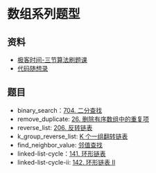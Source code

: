 # 数组系列题型

## 资料

- [极客时间-三节算法刷题课](https://u.geekbang.org/lesson/343?article=422778&utm_campaign=geektime_search&utm_content=geektime_search&utm_medium=geektime_search&utm_source=geektime_search&utm_term=geektime_search)
- [代码随想录](https://programmercarl.com/0704.%E4%BA%8C%E5%88%86%E6%9F%A5%E6%89%BE.html#%E7%AE%97%E6%B3%95%E5%85%AC%E5%BC%80%E8%AF%BE)

## 题目

- binary_search：[704. 二分查找](https://leetcode.cn/problems/binary-search/description/)
- remove_duplicate: [26. 删除有序数组中的重复项](https://leetcode.cn/problems/remove-duplicates-from-sorted-array/)
- reverse_list: [206. 反转链表](https://leetcode.cn/problems/reverse-linked-list/)
- k_group_reverse_list: [K 个一组翻转链表](https://leetcode.cn/problems/reverse-nodes-in-k-group/)
- find_neighbor_value: [邻值查找](https://www.acwing.com/problem/content/description/138/)
- linked-list-cycle：[141. 环形链表](https://leetcode.cn/problems/linked-list-cycle/description/)
- linked-list-cycle-ii: [142. 环形链表 II](https://leetcode.cn/problems/linked-list-cycle-ii/description/)